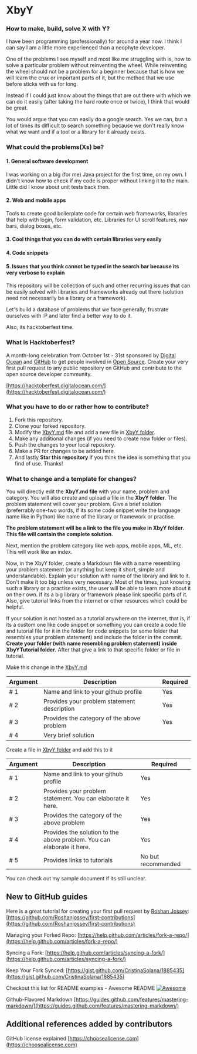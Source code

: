 # XbyY
### How to make, build, solve X with Y?

I have been programming (professionally) for around a year now. I think I can say I am a little more experienced than a neophyte developer. 

One of the problems I see myself and most like me struggling with is, how to solve a particular problem without reinventing the wheel. While reinventing the wheel should not be a problem for a beginner because that is how we will learn the crux or important parts of it, but the method that we use before sticks with us for long. 

Instead if I could just know about the things that are out there with which we can do it easily (after taking the hard route once or twice), I think that would be great.

You would argue that you can easily do a google search. Yes we can, but a lot of times its difficult to search something because we don't really know what we want and if a tool or a library for it already exists.


### What could the problems(Xs) be?
#### 1. General software development
  I was working on a big (for me) Java project for the first time, on my own. I didn't know how to check if my code is proper without linking it to the main. Little did I know about unit tests back then. 

#### 2. Web and mobile apps
  Tools to create good boilerplate code for certain web frameworks, libraries that help with login, form validation, etc. Libraries for UI scroll features, nav bars, dialog boxes, etc.

#### 3. Cool things that you can do with certain libraries very easily

#### 4. Code snippets

#### 5. Issues that you think cannot be typed in the search bar because its very verbose to explain



This repository will be collection of such and other recurring issues that can be easily solved with libraries and frameworks already out there (solution need not necessarily be a library or a framework).

Let's build a database of problems that we face generally, frustrate ourselves with :P and later find a better way to do it.

Also, its hacktoberfest time.


### What is Hacktoberfest?
A month-long celebration from October 1st - 31st sponsored by [Digital Ocean](https://hacktoberfest.digitalocean.com/) and [GitHub](https://github.com/blog/2433-celebrate-open-source-this-october-with-hacktoberfest) to get people involved in [Open Source](https://github.com/open-source). Create your very first pull request to any public repository on GitHub and contribute to the open source developer community.

[https://hacktoberfest.digitalocean.com/](https://hacktoberfest.digitalocean.com/)


### What you have to do or rather how to contribute?
1. Fork this repository.
2. Clone your forked repository. 
3. Modify the [XbyY.md](./XbyY.md) file and add a new file in [XbyY folder](https://github.com/manjrekarom/XbyY/tree/master/XbyY).
4. Make any additional changes (if you need to create new folder or files).
5. Push the changes to your local reposiory.
4. Make a PR for changes to be added here.
5. And lastly **Star this repository** if you think the idea is something that you find of use. Thanks!

### What to change and a template for changes?
You will directly edit the **XbyY.md file** with your name, problem and category. You will also create and upload a file in the **XbyY folder**. The problem statement will cover your problem. Give a brief solution (preferrably one-two words, if its some code snippet write the language name like in Python) like name of the library or framework or practise.

**The problem statement will be a link to the file you make in XbyY folder. This file will contain the complete solution.**

Next, mention the problem category like web apps, mobile apps, ML, etc. This will work like an index.

Now, in the XbyY folder, create a Markdown file with a name resembling your problem statement (or anything but keep it short, simple and understandable). Explain your solution with name of the library and link to it. Don't make it too big unless very necessary. Most of the times, just knowing such a library or a practise exists, the user will be able to learn more about it on their own. If its a big library or framework please link specific parts of it. Also, give tutorial links from the internet or other resources which could be helpful. 

If your solution is not hosted as a tutorial anywhere on the internet, that is, if its a custom one like code snippet or something you can create a code file and tutorial file for it in the folder for code snippets (or some folder that resembles your problem statement) and include the folder in the commit. **Create your folder (with name resembling problem statement) inside XbyYTutorial folder.** After that give a link to that specific folder or file in tutorial.

Make this change in the [XbyY.md](./XbyY.md)

|Argument|Description|Required|
|--------|-----------|--------|
|# 1|Name and link to your github profile|Yes| 
|# 2|Provides your problem statement description|Yes|
|# 3|Provides the category of the above problem|Yes|
|# 4|Very brief solution

Create a file in [XbyY folder](./XbyY/) and add this to it

|Argument|Description|Required|
|--------|-----------|--------|
|# 1|Name and link to your github profile|Yes| 
|# 2|Provides your problem statement. You can elaborate it here.|Yes|
|# 3|Provides the category of the above problem|Yes|
|# 4|Provides the solution to the above problem. You can elaborate it here.|Yes|
|# 5|Provides links to tutorials |No but recommended|

You can check out my sample document if its still unclear.

## New to GitHub guides
Here is a great tutorial for creating your first pull request by [Roshan Jossey](https://github.com/Roshanjossey):
[https://github.com/Roshanjossey/first-contributions](https://github.com/Roshanjossey/first-contributions)

Managing your Forked Repo: [https://help.github.com/articles/fork-a-repo/](https://help.github.com/articles/fork-a-repo/)

Syncing a Fork: [https://help.github.com/articles/syncing-a-fork/](https://help.github.com/articles/syncing-a-fork/)

Keep Your Fork Synced: [https://gist.github.com/CristinaSolana/1885435](https://gist.github.com/CristinaSolana/1885435)

Checkout this list for README examples - Awesome README [![Awesome](https://cdn.rawgit.com/sindresorhus/awesome/d7305f38d29fed78fa85652e3a63e154dd8e8829/media/badge.svg)](https://github.com/sindresorhus/awesome)

Github-Flavored Markdown [https://guides.github.com/features/mastering-markdown/](https://guides.github.com/features/mastering-markdown/)

## Additional references added by contributors
GitHub license explained [https://choosealicense.com](https://choosealicense.com)
